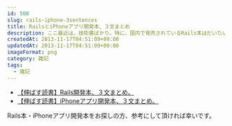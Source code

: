 ```yaml
---
id: 508
slug: rails-iphone-3sentences
title: RailsとiPhoneアプリ開発本、３文まとめ
description: ここ最近は、技術書ばかり。特に、国内で発売されているRails本はだいたい読みました。ブクログの所感も溜まってきたので、RailsとiPhoneアプリ開発本のまとめを作成しました。
createdAt: 2013-11-17T04:51:09+09:00
updatedAt: 2013-11-17T04:51:09+09:00
imageFormat: png
category: 雑記
tags:
  - 雑記
---
```


* <a href="http://booklog.jp/matome/1948/mujiota" target="_blank">【伸ばす読書】Rails開発本、３文まとめ。</a>
* <a href="http://booklog.jp/matome/1946/mujiota" target="_blank">【伸ばす読書】iPhoneアプリ開発本、３文まとめ。</a>

Rails本・iPhoneアプリ開発本をお探しの方、参考にして頂ければ幸いです。
